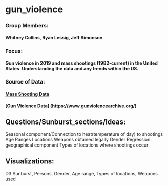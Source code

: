 # gun_violence


### Group Members:
#### Whitney Collins, Ryan Lessig, Jeff Simonson

### Focus:
#### Gun violence in 2019 and mass shootings (1982-current) in the United States. Understanding the data and any trends within the US.

### Source of Data: 
#### [Mass Shooting Data ](https://www.motherjones.com/politics/2012/12/mass-shootings-mother-jones-full-data/)
#### [Gun Violence Data] (https://www.gunviolencearchive.org/) 

## Questions/Sunburst_sections/Ideas:
Seasonal component/Connection to heat(temperature of day) to shootings
Age Ranges
Locations
Weapons obtained legally
Gender
Regression: geographical component 
Types of locations where shootings occur


## Visualizations:
 D3 Sunburst, Persons, Gender, Age range, Types of locations, Weapons used
